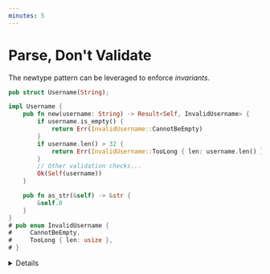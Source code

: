 ```yaml
---
minutes: 5
---
```


# Parse, Don't Validate

The newtype pattern can be leveraged to enforce _invariants_.

```rust
pub struct Username(String);

impl Username {
    pub fn new(username: String) -> Result<Self, InvalidUsername> {
        if username.is_empty() {
            return Err(InvalidUsername::CannotBeEmpty)
        }
        if username.len() > 32 {
            return Err(InvalidUsername::TooLong { len: username.len() })
        }
        // Other validation checks...
        Ok(Self(username))
    }

    pub fn as_str(&self) -> &str {
        &self.0
    }
}
# pub enum InvalidUsername {
#     CannotBeEmpty,
#     TooLong { len: usize },
# }
```

<details>

- The newtype pattern, combined with Rust's module and visibility system, can be
  used to _guarantee_ that instances of a given type satisfy a set of
  invariants.

  In the example above, the raw `String` stored inside the `Username` struct
  can't be accessed directly from other modules or crates, since it's not marked
  as `pub` or `pub(in ...)`. Consumers of the `Username` type are forced to use
  the `new` method to create instances. In turn, `new` performs validation, thus
  ensuring that all instances of `Username` satisfy those checks.

- The `as_str` method allows consumers to access the raw string representation
  (e.g., to store it in a database). However, consumers can't modify the
  underlying value since `&str`, the returned type, restricts them to read-only
  access.

- Stress the importance of evaluating _the entire API surface_ exposed by a
  newtype to determine if invariants are indeed bullet-proof.

  It is crucial to consider all possible interactions, including trait
  implementations, that may allow users to bypass the invariants. For example,
  if the `Username` type implements the `DerefMut` trait, users can modify the
  underlying string directly, bypassing the validation checks in `new`.

- Type-level invariants have second-order benefits.

  The input is validated once, at the boundary, and the rest of the program can
  rely on the invariants being upheld. We can avoid redundant validation and
  "defensive programming" checks throughout the program, reducing noise and
  improving performance.

</details>
